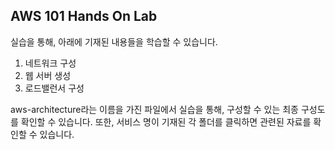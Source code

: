 ## AWS 101 Hands On Lab 

실습을 통해, 아래에 기재된 내용들을 학습할 수 있습니다. 
1. 네트워크 구성
2. 웹 서버 생성
3. 로드밸런서 구성

aws-architecture라는 이름을 가진 파일에서 실습을 통해, 구성할 수 있는 최종 구성도를 확인할 수 있습니다. 
또한, 서비스 명이 기재된 각 폴더를 클릭하면 관련된 자료를 확인할 수 있습니다.
